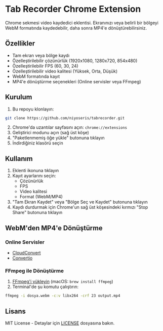 # Tab Recorder Chrome Extension

Chrome sekmesi video kaydedici eklentisi. Ekranınızı veya belirli bir bölgeyi WebM formatında kaydedebilir, daha sonra MP4'e dönüştürebilirsiniz.

## Özellikler

- Tam ekran veya bölge kaydı
- Özelleştirilebilir çözünürlük (1920x1080, 1280x720, 854x480)
- Özelleştirilebilir FPS (60, 30, 24)
- Özelleştirilebilir video kalitesi (Yüksek, Orta, Düşük)
- WebM formatında kayıt
- MP4'e dönüştürme seçenekleri (Online servisler veya FFmpeg)

## Kurulum

1. Bu repoyu klonlayın:
```bash
git clone https://github.com/niyoseris/tabrecorder.git
```

2. Chrome'da uzantılar sayfasını açın: `chrome://extensions`
3. Geliştirici modunu açın (sağ üst köşe)
4. "Paketlenmemiş öğe yükle" butonuna tıklayın
5. İndirdiğiniz klasörü seçin

## Kullanım

1. Eklenti ikonuna tıklayın
2. Kayıt ayarlarını seçin:
   - Çözünürlük
   - FPS
   - Video kalitesi
   - Format (WebM/MP4)
3. "Tam Ekran Kaydet" veya "Bölge Seç ve Kaydet" butonuna tıklayın
4. Kaydı durdurmak için Chrome'un sağ üst köşesindeki kırmızı "Stop Share" butonuna tıklayın

## WebM'den MP4'e Dönüştürme

### Online Servisler
- [CloudConvert](https://cloudconvert.com/webm-to-mp4)
- [Convertio](https://convertio.co/webm-mp4/)

### FFmpeg ile Dönüştürme
1. [FFmpeg'i yükleyin](https://ffmpeg.org/download.html) (macOS: `brew install ffmpeg`)
2. Terminal'de şu komutu çalıştırın:
```bash
ffmpeg -i dosya.webm -c:v libx264 -crf 23 output.mp4
```

## Lisans

MIT License - Detaylar için [LICENSE](LICENSE) dosyasına bakın.
